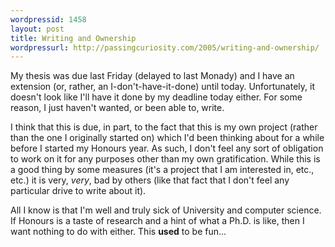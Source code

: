 ```yaml
--- 
wordpressid: 1458
layout: post
title: Writing and Ownership
wordpressurl: http://passingcuriosity.com/2005/writing-and-ownership/
---
```

My thesis was due last Friday (delayed to last Monady) and I have an extension (or, rather, an I-don't-have-it-done) until today. Unfortunately, it doesn't look like I'll have it done by my deadline today either. For some reason, I just haven't wanted, or been able to, write.

I think that this is due, in part, to the fact that this is my own project (rather than the one I originally started on) which I'd been thinking about for a while before I started my Honours year. As such, I don't feel any sort of obligation to work on it for any purposes other than my own gratification. While this is a good thing by some measures (it's a project that I am interested in, etc., etc.) it is very, *very*, bad by others (like that fact that I don't feel any particular drive to write about it).

All I know is that I'm well and truly sick of University and computer science. If Honours is a taste of research and a hint of what a Ph.D. is like, then I want nothing to do with either. This **used** to be fun...
